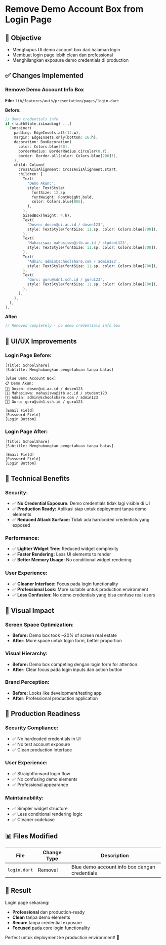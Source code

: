 # Remove Demo Account Box from Login Page

## 🎯 Objective
- Menghapus UI demo account box dari halaman login
- Membuat login page lebih clean dan professional
- Menghilangkan exposure demo credentials di production

## ✅ Changes Implemented

### Remove Demo Account Info Box

**File:** `lib/features/auth/presentation/pages/login.dart`

**Before:**
```dart
// Demo credentials info
if (!authState.isLoading) ...[
  Container(
    padding: EdgeInsets.all(12.w),
    margin: EdgeInsets.only(bottom: 16.h),
    decoration: BoxDecoration(
      color: Colors.blue[50],
      borderRadius: BorderRadius.circular(8.r),
      border: Border.all(color: Colors.blue[200]!),
    ),
    child: Column(
      crossAxisAlignment: CrossAxisAlignment.start,
      children: [
        Text(
          'Demo Akun:',
          style: TextStyle(
            fontSize: 12.sp,
            fontWeight: FontWeight.bold,
            color: Colors.blue[800],
          ),
        ),
        SizedBox(height: 4.h),
        Text(
          'Dosen: dosen@ui.ac.id / dosen123',
          style: TextStyle(fontSize: 11.sp, color: Colors.blue[700]),
        ),
        Text(
          'Mahasiswa: mahasiswa@itb.ac.id / student123',
          style: TextStyle(fontSize: 11.sp, color: Colors.blue[700]),
        ),
        Text(
          'Admin: admin@schoolshare.com / admin123',
          style: TextStyle(fontSize: 11.sp, color: Colors.blue[700]),
        ),
        Text(
          'Guru: guru@sdn1.sch.id / guru123',
          style: TextStyle(fontSize: 11.sp, color: Colors.blue[700]),
        ),
      ],
    ),
  ),
],
```

**After:**
```dart
// Removed completely - no demo credentials info box
```

## 🎨 UI/UX Improvements

### Login Page Before:
```
[Title: SchoolShare]
[Subtitle: Menghubungkan pengetahuan tanpa batas]

[Blue Demo Account Box]
📋 Demo Akun:
👨‍🏫 Dosen: dosen@ui.ac.id / dosen123
👨‍🎓 Mahasiswa: mahasiswa@itb.ac.id / student123
👩‍💼 Admin: admin@schoolshare.com / admin123
👨‍🏫 Guru: guru@sdn1.sch.id / guru123

[Email Field]
[Password Field]
[Login Button]
```

### Login Page After:
```
[Title: SchoolShare]
[Subtitle: Menghubungkan pengetahuan tanpa batas]

[Email Field]
[Password Field]
[Login Button]
```

## 🔧 Technical Benefits

### Security:
- ✅ **No Credential Exposure:** Demo credentials tidak lagi visible di UI
- ✅ **Production Ready:** Aplikasi siap untuk deployment tanpa demo elements
- ✅ **Reduced Attack Surface:** Tidak ada hardcoded credentials yang exposed

### Performance:
- ✅ **Lighter Widget Tree:** Reduced widget complexity
- ✅ **Faster Rendering:** Less UI elements to render
- ✅ **Better Memory Usage:** No conditional widget rendering

### User Experience:
- ✅ **Cleaner Interface:** Focus pada login functionality
- ✅ **Professional Look:** More suitable untuk production environment
- ✅ **Less Confusion:** No demo credentials yang bisa confuse real users

## 📱 Visual Impact

### Screen Space Optimization:
- **Before:** Demo box took ~20% of screen real estate
- **After:** More space untuk login form, better proportion

### Visual Hierarchy:
- **Before:** Demo box competing dengan login form for attention
- **After:** Clear focus pada login inputs dan action button

### Brand Perception:
- **Before:** Looks like development/testing app
- **After:** Professional production application

## 🚀 Production Readiness

### Security Compliance:
- ✅ No hardcoded credentials in UI
- ✅ No test account exposure
- ✅ Clean production interface

### User Experience:
- ✅ Straightforward login flow
- ✅ No confusing demo elements
- ✅ Professional appearance

### Maintainability:
- ✅ Simpler widget structure
- ✅ Less conditional rendering logic
- ✅ Cleaner codebase

## 📊 Files Modified

| File | Change Type | Description |
|------|-------------|-------------|
| `login.dart` | Removal | Blue demo account info box dengan credentials |

## 🎉 Result

Login page sekarang:
- **Professional** dan production-ready
- **Clean** tanpa demo elements
- **Secure** tanpa credential exposure
- **Focused** pada core login functionality

Perfect untuk deployment ke production environment! 🚀
